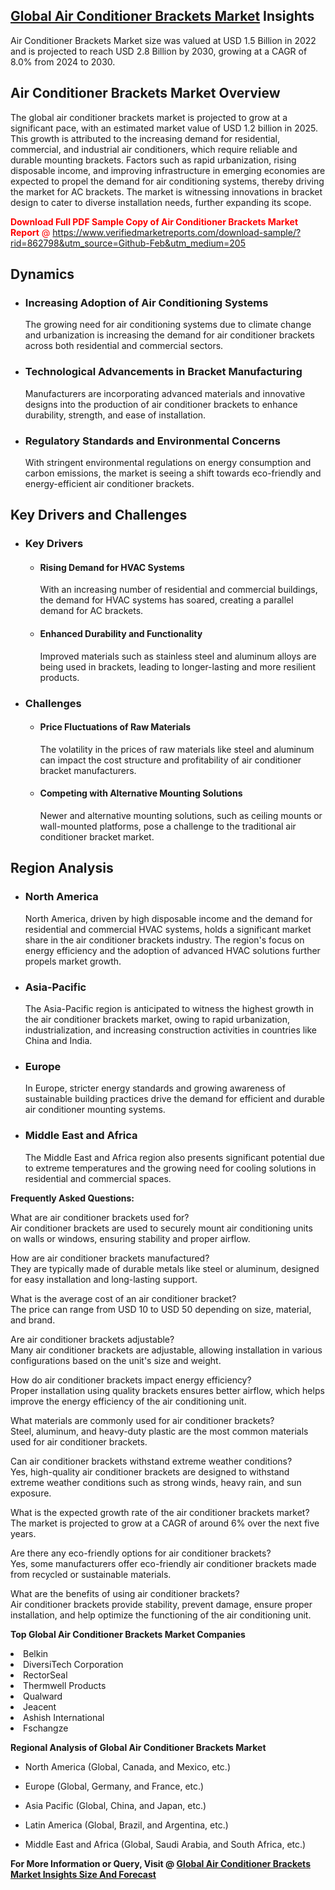 <h2><a href="https://www.verifiedmarketreports.com/download-sample/?rid=862798&amp;utm_source=Github&amp;utm_medium=205" target="_blank">Global Air Conditioner Brackets Market</a> Insights</h2><p>Air Conditioner Brackets Market size was valued at USD 1.5 Billion in 2022 and is projected to reach USD 2.8 Billion by 2030, growing at a CAGR of 8.0% from 2024 to 2030.</p><p> <h2>Air Conditioner Brackets Market Overview</h2> <p>The global air conditioner brackets market is projected to grow at a significant pace, with an estimated market value of USD 1.2 billion in 2025. This growth is attributed to the increasing demand for residential, commercial, and industrial air conditioners, which require reliable and durable mounting brackets. Factors such as rapid urbanization, rising disposable income, and improving infrastructure in emerging economies are expected to propel the demand for air conditioning systems, thereby driving the market for AC brackets. The market is witnessing innovations in bracket design to cater to diverse installation needs, further expanding its scope.</p> <p><p><span class=""><span style="color: #ff0000;"><strong>Download Full PDF Sample Copy of Air Conditioner Brackets Market Report</strong> @ </span><a href="https://www.verifiedmarketreports.com/download-sample/?rid=862798&amp;utm_source=Github-Feb&amp;utm_medium=205" target="_blank">https://www.verifiedmarketreports.com/download-sample/?rid=862798&amp;utm_source=Github-Feb&amp;utm_medium=205</a></span></p></p> <h2>Dynamics</h2> <ul> <li><h3>Increasing Adoption of Air Conditioning Systems</h3> The growing need for air conditioning systems due to climate change and urbanization is increasing the demand for air conditioner brackets across both residential and commercial sectors. </li> <li><h3>Technological Advancements in Bracket Manufacturing</h3> Manufacturers are incorporating advanced materials and innovative designs into the production of air conditioner brackets to enhance durability, strength, and ease of installation. </li> <li><h3>Regulatory Standards and Environmental Concerns</h3> With stringent environmental regulations on energy consumption and carbon emissions, the market is seeing a shift towards eco-friendly and energy-efficient air conditioner brackets. </li> </ul> <h2>Key Drivers and Challenges</h2> <ul> <li><h3>Key Drivers</h3> <ul> <li><h4>Rising Demand for HVAC Systems</h4> With an increasing number of residential and commercial buildings, the demand for HVAC systems has soared, creating a parallel demand for AC brackets. </li> <li><h4>Enhanced Durability and Functionality</h4> Improved materials such as stainless steel and aluminum alloys are being used in brackets, leading to longer-lasting and more resilient products. </li> </ul> </li> <li><h3>Challenges</h3> <ul> <li><h4>Price Fluctuations of Raw Materials</h4> The volatility in the prices of raw materials like steel and aluminum can impact the cost structure and profitability of air conditioner bracket manufacturers. </li> <li><h4>Competing with Alternative Mounting Solutions</h4> Newer and alternative mounting solutions, such as ceiling mounts or wall-mounted platforms, pose a challenge to the traditional air conditioner bracket market. </li> </ul> </li> </ul> <h2>Region Analysis</h2> <ul> <li><h3>North America</h3> North America, driven by high disposable income and the demand for residential and commercial HVAC systems, holds a significant market share in the air conditioner brackets industry. The region's focus on energy efficiency and the adoption of advanced HVAC solutions further propels market growth. </li> <li><h3>Asia-Pacific</h3> The Asia-Pacific region is anticipated to witness the highest growth in the air conditioner brackets market, owing to rapid urbanization, industrialization, and increasing construction activities in countries like China and India. </li> <li><h3>Europe</h3> In Europe, stricter energy standards and growing awareness of sustainable building practices drive the demand for efficient and durable air conditioner mounting systems. </li> <li><h3>Middle East and Africa</h3> The Middle East and Africa region also presents significant potential due to extreme temperatures and the growing need for cooling solutions in residential and commercial spaces. </li> </ul> <p><strong>Frequently Asked Questions:</strong></p> <p>What are air conditioner brackets used for? <br> Air conditioner brackets are used to securely mount air conditioning units on walls or windows, ensuring stability and proper airflow.</p> <p>How are air conditioner brackets manufactured? <br> They are typically made of durable metals like steel or aluminum, designed for easy installation and long-lasting support.</p> <p>What is the average cost of an air conditioner bracket? <br> The price can range from USD 10 to USD 50 depending on size, material, and brand.</p> <p>Are air conditioner brackets adjustable? <br> Many air conditioner brackets are adjustable, allowing installation in various configurations based on the unit's size and weight.</p> <p>How do air conditioner brackets impact energy efficiency? <br> Proper installation using quality brackets ensures better airflow, which helps improve the energy efficiency of the air conditioning unit.</p> <p>What materials are commonly used for air conditioner brackets? <br> Steel, aluminum, and heavy-duty plastic are the most common materials used for air conditioner brackets.</p> <p>Can air conditioner brackets withstand extreme weather conditions? <br> Yes, high-quality air conditioner brackets are designed to withstand extreme weather conditions such as strong winds, heavy rain, and sun exposure.</p> <p>What is the expected growth rate of the air conditioner brackets market? <br> The market is projected to grow at a CAGR of around 6% over the next five years.</p> <p>Are there any eco-friendly options for air conditioner brackets? <br> Yes, some manufacturers offer eco-friendly air conditioner brackets made from recycled or sustainable materials.</p> <p>What are the benefits of using air conditioner brackets? <br> Air conditioner brackets provide stability, prevent damage, ensure proper installation, and help optimize the functioning of the air conditioning unit.</p> </p><p><strong>Top Global Air Conditioner Brackets Market Companies</strong></p><div data-test-id=""><p><li>Belkin</li><li> DiversiTech Corporation</li><li> RectorSeal</li><li> Thermwell Products</li><li> Qualward</li><li> Jeacent</li><li> Ashish International</li><li> Fschangze</li></p><div><strong>Regional Analysis of&nbsp;Global Air Conditioner Brackets Market</strong></div><ul><li dir="ltr"><p dir="ltr">North America&nbsp;(Global, Canada, and Mexico, etc.)</p></li><li dir="ltr"><p dir="ltr">Europe (Global, Germany, and France, etc.)</p></li><li dir="ltr"><p dir="ltr">Asia Pacific&nbsp;(Global, China, and Japan, etc.)</p></li><li dir="ltr"><p dir="ltr">Latin America&nbsp;(Global, Brazil, and Argentina, etc.)</p></li><li dir="ltr">Middle East and Africa&nbsp;(Global, Saudi Arabia, and South Africa, etc.)</li></ul><p><strong>For More Information or Query, Visit @&nbsp;</strong><strong><a href="https://www.verifiedmarketreports.com/product/air-conditioner-brackets-market/?utm_source=Github&amp;utm_medium=205" target="_blank">Global Air Conditioner Brackets Market Insights Size And Forecast</a></strong></p></div>
